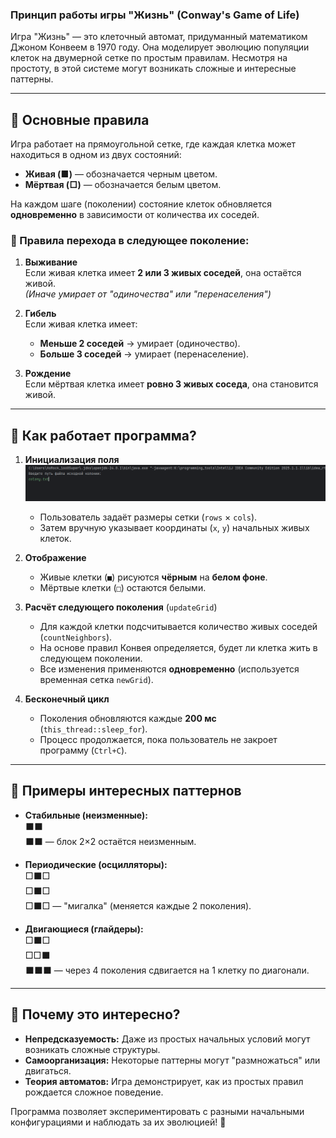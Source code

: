### **Принцип работы игры "Жизнь" (Conway's Game of Life)**

Игра "Жизнь" — это клеточный автомат, придуманный математиком Джоном Конвеем в 1970 году. Она моделирует эволюцию популяции клеток на двумерной сетке по простым правилам. Несмотря на простоту, в этой системе могут возникать сложные и интересные паттерны.

---

## **🔹 Основные правила**
Игра работает на прямоугольной сетке, где каждая клетка может находиться в одном из двух состояний:
- **Живая (■)** — обозначается черным цветом.
- **Мёртвая (□)** — обозначается белым цветом.

На каждом шаге (поколении) состояние клеток обновляется **одновременно** в зависимости от количества их соседей.

### **📌 Правила перехода в следующее поколение:**
1. **Выживание**  
   Если живая клетка имеет **2 или 3 живых соседей**, она остаётся живой.  
   *(Иначе умирает от "одиночества" или "перенаселения")*

2. **Гибель**  
   Если живая клетка имеет:
   - **Меньше 2 соседей** → умирает (одиночество).
   - **Больше 3 соседей** → умирает (перенаселение).

3. **Рождение**  
   Если мёртвая клетка имеет **ровно 3 живых соседа**, она становится живой.

---

## **🔹 Как работает программа?**
1. **Инициализация поля**  
   ![Logo_Polytech_rus_main](https://github.com/Karench0/project_practice/blob/main/images/Screenshot%202025-05-19%20151308.png?raw=true)
   - Пользователь задаёт размеры сетки (`rows` × `cols`).  
   - Затем вручную указывает координаты (`x`, `y`) начальных живых клеток.

2. **Отображение**  
   - Живые клетки (`■`) рисуются **чёрным** на **белом фоне**.  
   - Мёртвые клетки (`□`) остаются белыми.

3. **Расчёт следующего поколения** (`updateGrid`)  
   - Для каждой клетки подсчитывается количество живых соседей (`countNeighbors`).  
   - На основе правил Конвея определяется, будет ли клетка жить в следующем поколении.  
   - Все изменения применяются **одновременно** (используется временная сетка `newGrid`).

4. **Бесконечный цикл**  
   - Поколения обновляются каждые **200 мс** (`this_thread::sleep_for`).  
   - Процесс продолжается, пока пользователь не закроет программу (`Ctrl+C`).

---

## **🔹 Примеры интересных паттернов**
- **Стабильные (неизменные):**  
  ⬛⬛  
  ⬛⬛ — блок 2×2 остаётся неизменным.

- **Периодические (осцилляторы):**  
  □⬛□  
  □⬛□  
  □⬛□ — "мигалка" (меняется каждые 2 поколения).

- **Двигающиеся (глайдеры):**  
  □⬛□  
  □□⬛  
  ⬛⬛⬛ — через 4 поколения сдвигается на 1 клетку по диагонали.

---

## **🔹 Почему это интересно?**
- **Непредсказуемость:** Даже из простых начальных условий могут возникать сложные структуры.  
- **Самоорганизация:** Некоторые паттерны могут "размножаться" или двигаться.  
- **Теория автоматов:** Игра демонстрирует, как из простых правил рождается сложное поведение.

Программа позволяет экспериментировать с разными начальными конфигурациями и наблюдать за их эволюцией! 🚀
